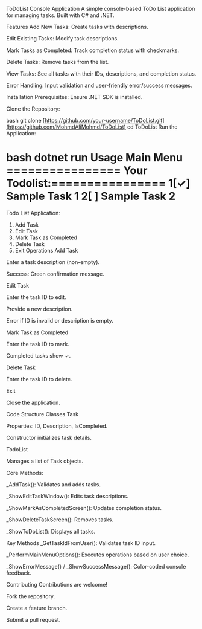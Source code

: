 ToDoList Console Application
A simple console-based ToDo List application for managing tasks. Built with C# and .NET.

Features
Add New Tasks: Create tasks with descriptions.

Edit Existing Tasks: Modify task descriptions.

Mark Tasks as Completed: Track completion status with checkmarks.

Delete Tasks: Remove tasks from the list.

View Tasks: See all tasks with their IDs, descriptions, and completion status.

Error Handling: Input validation and user-friendly error/success messages.

Installation
Prerequisites:
Ensure .NET SDK is installed.

Clone the Repository:

bash
git clone [https://github.com/your-username/ToDoList.git](https://github.com/MohmdAliMohmd/ToDoList)
cd ToDoList
Run the Application:

bash
dotnet run
Usage
Main Menu
================ Your Todolist:================
1[✓] Sample Task 1
2[ ] Sample Task 2
==============================================

Todo List Application:
1. Add Task
2. Edit Task
3. Mark Task as Completed
4. Delete Task
5. Exit
Operations
Add Task

Enter a task description (non-empty).

Success: Green confirmation message.

Edit Task

Enter the task ID to edit.

Provide a new description.

Error if ID is invalid or description is empty.

Mark Task as Completed

Enter the task ID to mark.

Completed tasks show ✓.

Delete Task

Enter the task ID to delete.

Exit

Close the application.

Code Structure
Classes
Task

Properties: ID, Description, IsCompleted.

Constructor initializes task details.

TodoList

Manages a list of Task objects.

Core Methods:

_AddTask(): Validates and adds tasks.

_ShowEditTaskWindow(): Edits task descriptions.

_ShowMarkAsCompletedScreen(): Updates completion status.

_ShowDeleteTaskScreen(): Removes tasks.

_ShowToDoList(): Displays all tasks.

Key Methods
_GetTaskIdFromUser(): Validates task ID input.

_PerformMainMenuOptions(): Executes operations based on user choice.

_ShowErrorMessage() / _ShowSuccessMessage(): Color-coded console feedback.

Contributing
Contributions are welcome!

Fork the repository.

Create a feature branch.

Submit a pull request.
